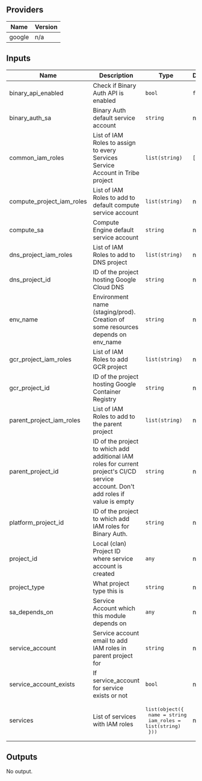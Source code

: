 ## Providers

| Name | Version |
|------|---------|
| google | n/a |

## Inputs

| Name | Description | Type | Default | Required |
|------|-------------|------|---------|:--------:|
| binary\_api\_enabled | Check if Binary Auth API is enabled | `bool` | `false` | no |
| binary\_auth\_sa | Binary Auth default service account | `string` | n/a | yes |
| common\_iam\_roles | List of IAM Roles to assign to every Services Service Account in Tribe project | `list(string)` | `[]` | no |
| compute\_project\_iam\_roles | List of IAM Roles to add to default compute service account | `list(string)` | n/a | yes |
| compute\_sa | Compute Engine default service account | `string` | n/a | yes |
| dns\_project\_iam\_roles | List of IAM Roles to add to DNS project | `list(string)` | n/a | yes |
| dns\_project\_id | ID of the project hosting Google Cloud DNS | `string` | n/a | yes |
| env\_name | Environment name (staging/prod). Creation of some resources depends on env\_name | `string` | n/a | yes |
| gcr\_project\_iam\_roles | List of IAM Roles to add GCR project | `list(string)` | n/a | yes |
| gcr\_project\_id | ID of the project hosting Google Container Registry | `string` | n/a | yes |
| parent\_project\_iam\_roles | List of IAM Roles to add to the parent project | `list(string)` | n/a | yes |
| parent\_project\_id | ID of the project to which add additional IAM roles for current project's CI/CD service account. Don't add roles if value is empty | `string` | n/a | yes |
| platform\_project\_id | ID of the project to which add IAM roles for Binary Auth. | `string` | n/a | yes |
| project\_id | Local (clan) Project ID where service account is created | `any` | n/a | yes |
| project\_type | What project type this is | `string` | n/a | yes |
| sa\_depends\_on | Service Account which this module depends on | `any` | n/a | yes |
| service\_account | Service account email to add IAM roles in parent project for | `string` | n/a | yes |
| service\_account\_exists | If service\_account for service exists or not | `bool` | n/a | yes |
| services | List of services with IAM roles | <pre>list(object({<br>    name      = string<br>    iam_roles = list(string)<br>  }))</pre> | n/a | yes |

## Outputs

No output.
